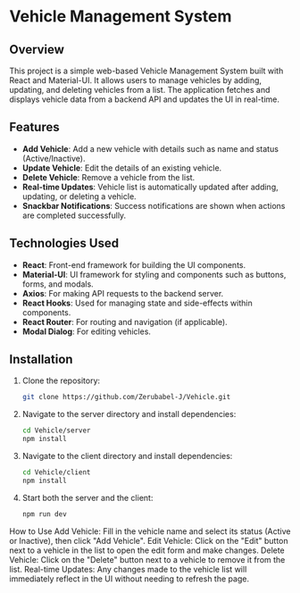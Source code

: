 # Vehicle Management System

## Overview

This project is a simple web-based Vehicle Management System built with React and Material-UI. It allows users to manage vehicles by adding, updating, and deleting vehicles from a list. The application fetches and displays vehicle data from a backend API and updates the UI in real-time.

## Features

- **Add Vehicle**: Add a new vehicle with details such as name and status (Active/Inactive).
- **Update Vehicle**: Edit the details of an existing vehicle.
- **Delete Vehicle**: Remove a vehicle from the list.
- **Real-time Updates**: Vehicle list is automatically updated after adding, updating, or deleting a vehicle.
- **Snackbar Notifications**: Success notifications are shown when actions are completed successfully.

## Technologies Used

- **React**: Front-end framework for building the UI components.
- **Material-UI**: UI framework for styling and components such as buttons, forms, and modals.
- **Axios**: For making API requests to the backend server.
- **React Hooks**: Used for managing state and side-effects within components.
- **React Router**: For routing and navigation (if applicable).
- **Modal Dialog**: For editing vehicles.

## Installation

1. Clone the repository:

   ```bash
   git clone https://github.com/Zerubabel-J/Vehicle.git

   ```

2. Navigate to the server directory and install dependencies:

   ```bash
   cd Vehicle/server
   npm install
   ```

3. Navigate to the client directory and install dependencies:

   ```bash
   cd Vehicle/client
   npm install
   ```

4. Start both the server and the client:
   ```bash
   npm run dev
   ```

How to Use
Add Vehicle: Fill in the vehicle name and select its status (Active or Inactive), then click "Add Vehicle".
Edit Vehicle: Click on the "Edit" button next to a vehicle in the list to open the edit form and make changes.
Delete Vehicle: Click on the "Delete" button next to a vehicle to remove it from the list.
Real-time Updates: Any changes made to the vehicle list will immediately reflect in the UI without needing to refresh the page.
